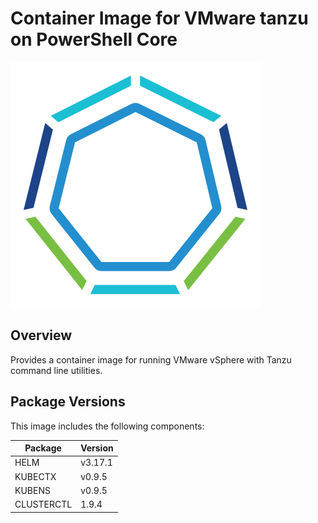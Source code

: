 # Container Image for VMware tanzu on PowerShell Core

![](logo.png)

## Overview

Provides a container image for running VMware vSphere with Tanzu command line utilities.

## Package Versions

This image includes the following components:

<!-- snip -->
| Package    | Version |
|------------|---------|
| HELM       | v3.17.1 |
| KUBECTX    | v0.9.5  |
| KUBENS     | v0.9.5  |
| CLUSTERCTL | 1.9.4   |
